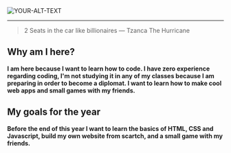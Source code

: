 
<picture>
 <source media="(prefers-color-scheme: dark)" srcset="https://newsweek.ro/resize/zEbNGqzlM_hAlPejCq_e9geH_aHU6HdozZrW1zd0l6U/resize:fit:800:600:0/gravity:ce/aHR0cHM6Ly9uZXdzd2Vlay5yby9zdG9yYWdlL3N0b3JhZ2UvbWVkaWEvMjAyMy9EZWNlbWJlci84Nzc2OGE4NjBhODVmMWRhYmRlOGE1ZTA0ZDEwMDczZi5qcGc.jpg">
 <source media="(prefers-color-scheme: light)" srcset="[YOUR-LIGHTMODE-IMAGE](https://newsweek.ro/resize/zEbNGqzlM_hAlPejCq_e9geH_aHU6HdozZrW1zd0l6U/resize:fit:800:600:0/gravity:ce/aHR0cHM6Ly9uZXdzd2Vlay5yby9zdG9yYWdlL3N0b3JhZ2UvbWVkaWEvMjAyMy9EZWNlbWJlci84Nzc2OGE4NjBhODVmMWRhYmRlOGE1ZTA0ZDEwMDczZi5qcGc.jpg)">
 <img alt="YOUR-ALT-TEXT" src="Just a cool image of my fav artist">
</picture>

---
> 2 Seats in the car like billionaires
— Tzanca The Hurricane

## Why am I here?
**I am here because I want to learn how to code. I have zero experience regarding coding, I'm not studying it in any of my classes because I am preparing in order to become a diplomat. I want to learn how to make cool web apps and small games with my friends.**
## My goals for the year
**Before the end of this year I want to learn the basics of HTML, CSS and Javascript, build my own website from scartch, and a small game with my friends.**
